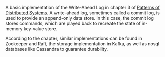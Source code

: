 A basic implementation of the Write-Ahead Log in chapter 3 of [Patterns of Distributed Systems](https://martinfowler.com/articles/patterns-of-distributed-systems/write-ahead-log.html). A write-ahead log, sometimes called a commit log, is used to provide an append-only data store. In this case, the commit log stores
commands, which are played back to recreate the state of in-memory key-value store.

According to the chapter, similar implementations can be found in Zookeeper and Raft, the storage implementation in Kafka, as well as nosql databases like Cassandra to guarantee durability.